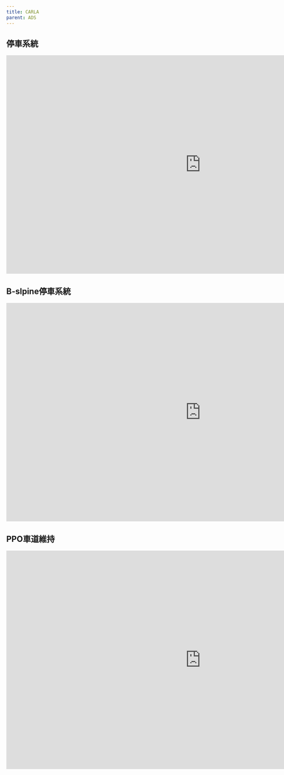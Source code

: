 ```yaml
---
title: CARLA
parent: ADS
---
```



## 停車系統

<iframe width="1024" height="576" src="https://www.youtube.com/embed/R8MlR27dG5Q" frameborder="0" allow="accelerometer; autoplay; clipboard-write; encrypted-media; gyroscope; picture-in-picture" allowfullscreen></iframe>

## B-slpine停車系統

<iframe width="1024" height="576" src="https://www.youtube.com/embed/4T-1ty0qJj4" frameborder="0" allow="accelerometer; autoplay; clipboard-write; encrypted-media; gyroscope; picture-in-picture" allowfullscreen></iframe>

## PPO車道維持

<iframe width="1024" height="576" src="https://www.youtube.com/embed/cVKPlF-uz_o" frameborder="0" allow="accelerometer; autoplay; clipboard-write; encrypted-media; gyroscope; picture-in-picture" allowfullscreen></iframe>

